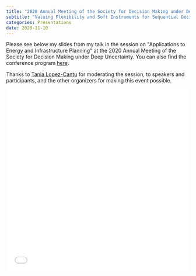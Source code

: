 ```yaml
---
title: "2020 Annual Meeting of the Society for Decision Making under Deep Uncertainty"
subtitle: "Valuing Flexibility and Soft Instruments for Sequential Decision Problems"
categories: Presentations
date: 2020-11-10
---
```


Please see below my slides from my talk in the session on "Applications to Energy and Infrastructure Planning" at the 2020 Annual Meeting of the Society for Decision Making under Deep Uncertainty.
You can also find the conference program [here](https://2020.deepuncertainty.org/).

Thanks to [Tania Lopez-Cantu](https://tplopez.github.io/) for moderating the session, to speakers and participants, and the other organizers for making this event possible.

<embed src="/_assets/pdf/2020-11-10-doss-gollin-dmdu.pdf" width="100%" height="500" type="application/pdf">
